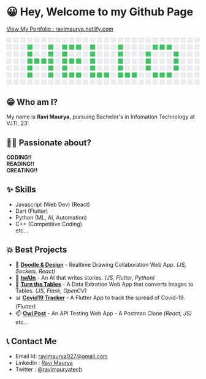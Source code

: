 # 😀 Hey, Welcome to my Github Page

[View My Portfolio : ravimaurya.netlify.com](https://ravimaurya.netlify.com)

![Hello](https://raw.githubusercontent.com/RaviMauryaHootowl/RaviMauryaHootowl/36e7dc145027827acd2b08d005f9ed23a4776a00/assets/art.svg)


## 😁 Who am I?
My name is **Ravi Maurya**, pursuing Bachelor's in Infomation Technology at VJTI, 23'.

## 👨‍💻 Passionate about?
**CODING!!**<br>**READING!!**<br>**CREATING!!**

## ✨ Skills
* Javascript (Web Dev) (React)
* Dart (Flutter)
* Python (ML, AI, Automation)
* C++ (Competitive Coding) <br>
etc...

## 💥 Best Projects
* 🎨 [**Doodle & Design**](https://github.com/RaviMauryaHootowl/Doodle-Design) -  Realtime Drawing Collaboration Web App. *(JS, Sockets, React)*
* 🤖 [**twAIn**](https://github.com/RaviMauryaHootowl/twAIn) - An AI that writes stories. *(JS, Flutter, Python)*
* 📑 [**Turn the Tables**](https://github.com/RaviMauryaHootowl/Turn-The-Tables) - A Data Extration Web App that converts Images to Tables. *(JS, Flask, OpenCV)*
* 📊 [**Covid19 Tracker**](https://github.com/RaviMauryaHootowl/Covid-19-Flutter) - A Flutter App to track the spread of Covid-19. *(Flutter)*
* 📫 [**Owl Post**](https://github.com/RaviMauryaHootowl/Owl-Post) - An API Testing Web App - A Postman Clone *(React, JS)*<br>
etc...

## 📞 Contact Me
* Email Id: ravimaurya027@gmail.com
* LinkedIn : [Ravi Maurya](https://www.linkedin.com/in/ravi-maurya-575ab3122)
* Twitter : [@ravimauryatech](https://twitter.com/ravimauryatech)
